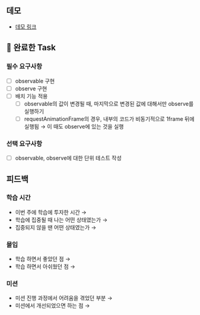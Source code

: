 ## 데모

<!-- 배포한 링크(github pages)를 첨부해주세요 -->

- [데모 링크]()

## 🎯 완료한 Task

### 필수 요구사항

- [ ] observable 구현
- [ ] observe 구현
- [ ] 배치 기능 적용
  - [ ] observable의 값이 변경될 때, 마지막으로 변경된 값에 대해서만 observe를 실행하기
  - [ ] requestAnimationFrame의 경우, 내부의 코드가 비동기적으로 1frame 뒤에 실행됨 → 이 때도 observe에 있는 것을 실행

### 선택 요구사항

- [ ] observable, observe에 대한 단위 테스트 작성

## 피드백

### 학습 시간

- 이번 주에 학습에 투자한 시간 →
- 학습에 집중될 때 나는 어떤 상태였는가 →
- 집중되지 않을 땐 어떤 상태였는가 →

### 몰입

- 학습 하면서 좋았던 점 →
- 학습 하면서 아쉬웠던 점 →

### 미션

- 미션 진행 과정에서 어려움을 겪었던 부분 →
- 미션에서 개선되었으면 하는 점 →
